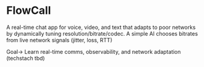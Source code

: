 # FlowCall

A real-time chat app for voice, video, and text that adapts to poor networks by dynamically tuning resolution/bitrate/codec. A simple AI chooses bitrates from live network signals (jitter, loss, RTT)

Goal-> Learn real-time comms, observability, and network adaptation (techstach tbd)
